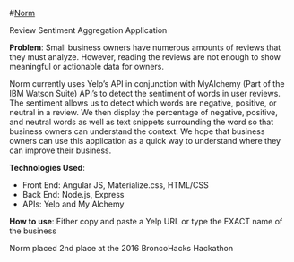 #[Norm](https://secure-lake-34968.herokuapp.com/)

Review Sentiment Aggregation Application 

**Problem**: Small business owners have numerous amounts of reviews that they must analyze. However, reading the reviews are not enough to show meaningful or actionable data for owners. 

Norm currently uses Yelp’s API in conjunction with MyAlchemy (Part of the IBM Watson Suite) API’s to detect the sentiment of words in user reviews. The sentiment allows us to detect which words are negative, positive, or neutral in a review. We then display the percentage of negative, positive, and neutral words as well as text snippets surrounding the word so that business owners can understand the context. We hope that business owners can use this application  as a quick way to understand where they can improve their business. 

**Technologies Used**:
* Front End: Angular JS, Materialize.css, HTML/CSS 
* Back End: Node.js, Express
* APIs: Yelp and My Alchemy 

**How to use**: 
Either copy and paste a Yelp URL or type the EXACT name of the business

Norm placed 2nd place at the 2016 BroncoHacks Hackathon 
